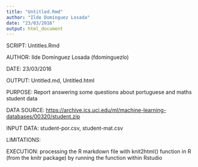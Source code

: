 ```yaml
---
title: "Untitled.Rmd"
author: "Ilde Domínguez Losada"
date: "23/03/2016"
output: html_document
---
```

SCRIPT: Untitles.Rmd

AUTHOR: Ilde Domínguez Losada (fdominguezlo)

DATE: 23/03/2016

OUTPUT: Untitled.md, Untitled.html 

PURPOSE: Report answering some questions about portuguese and maths student data

DATA SOURCE: https://archive.ics.uci.edu/ml/machine-learning-databases/00320/student.zip

INPUT DATA: student-por.csv, student-mat.csv

LIMITATIONS:

EXECUTION: processing the R markdown file with knit2html() function in R
             (from the knitr package) by running the function within Rstudio

